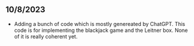 ## 10/8/2023

- Adding a bunch of code which is mostly genereated by ChatGPT. This
  code is for implementing the blackjack game and the Leitner box.
  None of it is really coherent yet.


